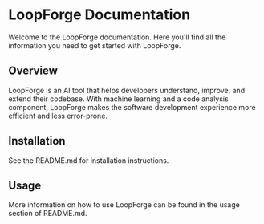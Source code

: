 # LoopForge Documentation

Welcome to the LoopForge documentation. Here you'll find all the information you need to get started with LoopForge.

## Overview

LoopForge is an AI tool that helps developers understand, improve, and extend their codebase. With machine learning and a code analysis component, LoopForge makes the software development experience more efficient and less error-prone.

## Installation

See the README.md for installation instructions.

## Usage

More information on how to use LoopForge can be found in the usage section of README.md.

